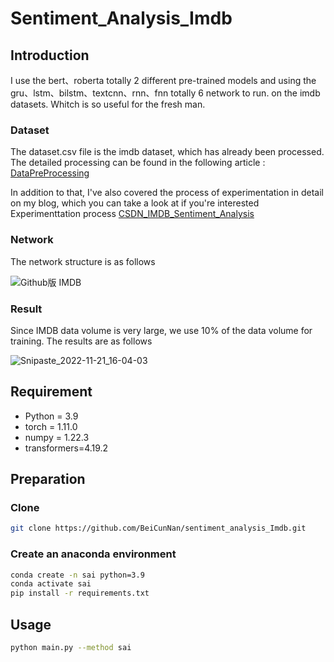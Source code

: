 # Sentiment_Analysis_Imdb

## Introduction

I use the bert、roberta totally 2 different pre-trained models and using the gru、lstm、bilstm、textcnn、rnn、fnn totally 6
network to run.
on the imdb datasets. Whitch is so useful for the fresh man.

### Dataset

The dataset.csv file is the imdb dataset, which has already been processed. The detailed processing can be found in the
following
article :  [DataPreProcessing](https://beicunnan.blog.csdn.net/article/details/127196715?spm=1001.2014.3001.5502)

In addition to that, I've also covered the process of experimentation in detail on my blog, which you can take a look at
if you're interested Experimenttation
process  [CSDN_IMDB_Sentiment_Analysis](https://blog.csdn.net/ccaoshangfei/article/details/127537953?spm=1001.2014.3001.5501 )

### Network

The network structure is as follows

![Github版 IMDB](https://user-images.githubusercontent.com/105692522/198009720-8bfee092-1a10-41dd-9988-f51ef3ef89cb.png)

### Result

Since IMDB data volume is very large, we use 10% of the data volume for training. The results are as follows

![Snipaste_2022-11-21_16-04-03](https://user-images.githubusercontent.com/105692522/202997182-75d5eab9-184a-4511-84b7-89af8d3cdf31.jpg)

## Requirement

- Python = 3.9
- torch = 1.11.0
- numpy = 1.22.3
- transformers=4.19.2

## Preparation

### Clone

```bash
git clone https://github.com/BeiCunNan/sentiment_analysis_Imdb.git
```

### Create an anaconda environment

```bash
conda create -n sai python=3.9
conda activate sai
pip install -r requirements.txt
```

## Usage

```bash
python main.py --method sai
```
